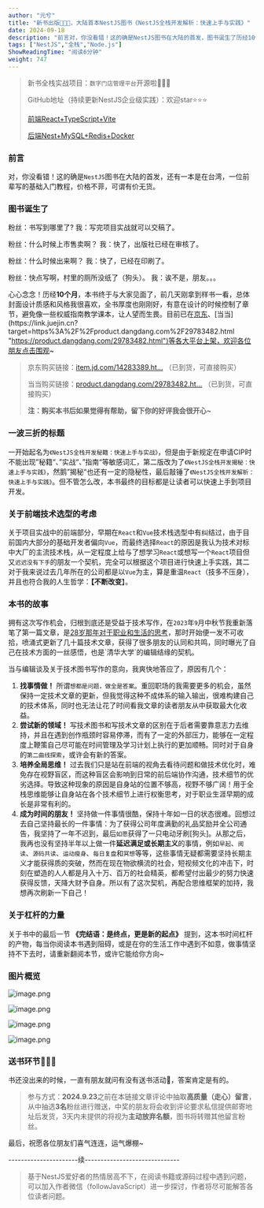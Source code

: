 ```yaml
---
author: "元兮"
title: "新书出版🎉🎉🎉，大陆首本NestJS图书《NestJS全栈开发解析：快速上手与实践》"
date: 2024-09-18
description: "前言对，你没看错！这的确是NestJS图书在大陆的首发，图书诞生了历经10个月，属于时间杠杆的产物，终于与大家见面了~"
tags: ["NestJS","全栈","Node.js"]
ShowReadingTime: "阅读6分钟"
weight: 747
---
```

> 新书全栈实战项目：`数字门店管理平台`开源啦🎉🎉🎉
> 
> GitHub地址（持续更新NestJS企业级实践）：欢迎star⭐️⭐️⭐️
> 
> [前端React+TypeScript+Vite](https://link.juejin.cn?target=https%3A%2F%2Fgithub.com%2Fwenjianmin%2Fstore-web-frontend "https://github.com/wenjianmin/store-web-frontend")
> 
> [后端Nest+MySQL+Redis+Docker](https://link.juejin.cn?target=https%3A%2F%2Fgithub.com%2Fwenjianmin%2Fstore-web-backend "https://github.com/wenjianmin/store-web-backend")

### 前言

对，你没看错！这的确是`NestJS`图书在大陆的首发，还有一本是在台湾，一位前辈写的基础入门教程，价格不菲，可谓有价无货。

### 图书诞生了

粉丝：书写到哪里了? 我：写完项目实战就可以交稿了。

粉丝：什么时候上市售卖啊？ 我：快了，出版社已经在审核了。

粉丝：什么时候出来啊？ 我：快了，已经在印刷了。

粉丝：快点写啊，村里的厕所没纸了（狗头）。 我：诶不是，朋友。。。

心心念念！历经**10个月**，本书终于与大家见面了，前几天刚拿到样书一看，总体封面设计质感和风格我很喜欢，全书厚度也刚刚好，有意在设计的时候控制了章节，避免像一些权威指南教学课本，让人望而生畏。目前已在[京东](https://link.juejin.cn?target=https%3A%2F%2Fitem.jd.com%2F14283389.html "https://item.jd.com/14283389.html")、[当当](https://link.juejin.cn?target=https%3A%2F%2Fproduct.dangdang.com%2F29783482.html "https://product.dangdang.com/29783482.html")等各大平台上架，欢迎各位朋友点击围观~

> 京东购买链接：[item.jd.com/14283389.ht…](https://link.juejin.cn?target=https%3A%2F%2Fitem.jd.com%2F14283389.html "https://item.jd.com/14283389.html") （已到货，可直接购买）
> 
> 当当购买链接：[product.dangdang.com/29783482.ht…](https://link.juejin.cn?target=https%3A%2F%2Fproduct.dangdang.com%2F29783482.html "https://product.dangdang.com/29783482.html") （已到货，可直接购买）
> 
> **注：购买本书后如果觉得有帮助，留下你的好评我会很开心~**

### 一波三折的标题

一开始起名为`《NestJS全栈开发秘籍：快速上手与实战》`，但是由于新规定在申请CIP时不能出现”秘籍“、”实战“、”指南“等敏感词汇，第二版改为了`《NestJS全栈开发揭秘：快速上手与实践》`，然鹅”揭秘“也还有一定的隐秘性，最后敲锤了`《NestJS全栈开发解析：快速上手与实践》`。但不管怎么改，本书最终的目标都是让读者可以快速上手到项目开发。

### 关于前端技术选型的考虑

关于项目实战中的前端部分，早期在`React`和`Vue`技术栈选型中有纠结过，由于目前国内大部分的基础开发者偏向`Vue`，而最终选择`React`的原因是我认为技术对标中大厂的主流技术栈，从一定程度上给与了想学习`React`或想写一个`React`项目但又`迟迟没有下手`的朋友一个契机，完全可以根据这个项目进行快速上手实践，其二对于我来说过去几年所在的公司都是以`Vue`为主，算是重温`React`（技多不压身），并且也符合我的人生哲学：**【不断改变**】。

### 本书的故事

拥有这次写作机会，归根到底还是受益于技术写作，在`2023`年`9`月中秋节我重新落笔了第一篇文章，是[28岁那年对于职业和生活的思考](https://juejin.cn/post/7283749823429247013 "https://juejin.cn/post/7283749823429247013")，那时开始便一发不可收拾，喷涌式更新了几十篇技术文章，获得了很多朋友的认同和共鸣，同时曝光了自己在技术方面的一丝感悟，也是`清华大学`的编辑结缘的契机。

当与编辑谈及关于技术图书写作的意向，我爽快地答应了，原因有几个：

1.  **找事情做！** 所谓`想都是问题，做全是答案`。重回职场的我需要更多的机会，虽然保持一定技术文章的更新，但我觉得这种不成体系的输入输出，很难构建自己的技术体系，同时也无法让花了时间看我文章的读者朋友从中获取最大化收益。
2.  **尝试新的领域！** 写技术图书和写技术文章的区别在于后者需要靠意志力去维持，并且在遇到创作瓶颈时容易停滞，而有了一定的外部压力，能够在一定程度上鞭策自己尽可能在时间管理及学习计划上执行的更加顺畅。同时对于自身的`第二曲线探索`，或许会有新的答案。
3.  **培养全局思维！** 过去我们只是站在前端的视角去看待问题和做技术优化时，难免存在视野盲区，而这种盲区会影响到日常的前后端协作沟通，技术细节的优劣选择。导致这种现象的原因是自身站的位置不够高，视野不够广阔！用于全栈思维能够让自身站在各个技术细节上进行权衡思考，对于职业生涯早期的成长是非常有利的。
4.  **成为时间的朋友！** 坚持做一件事情很酷，保持十年如一日的状态很难。回想过去自己坚持最长的一件事情：为了获得公司年度满勤的礼品奖励并全公司通告，我坚持了一年不迟到，最后`如愿`获得了一只电动牙刷\[狗头\]。从那之后，我再也没有坚持半年以上做一件**延迟满足或长期主义**的事情，例如`早起`、`阅读`、`源码共读`、`运动瘦身`、`每日复盘`和`冥想`等等，这些事情无疑都需要坚持长期主义才能获得质的突破，然而在现在物欲横流的社会，短视频文化的冲击下，时刻在塑造的人人都是月入十万、百万的社会精英，都希望付出最少的努力快速获得反馈，天降大财予自身。所以有了这次契机，再配合思维框架的加持，我想再次刷新一下自己！

### 关于杠杆的力量

关于书中的最后一节 **《完结语：是终点，更是新的起点》** 提到，这本书时间杠杆的产物，每当你阅读本书遇到阻碍，或是在你的生活工作中遇到不如意，做事情坚持不下去时，请重新翻阅本节，或许它能给你方向~

### 图片概览

![image.png](https://p9-xtjj-sign.byteimg.com/tos-cn-i-73owjymdk6/b98305b976c94ca1b51ef0a7a72055c9~tplv-73owjymdk6-jj-mark-v1:0:0:0:0:5o6Y6YeR5oqA5pyv56S-5Yy6IEAg5YWD5YWu:q75.awebp?rk3s=f64ab15b&x-expires=1727848052&x-signature=0%2BGX4B83sKNp8GC0J0wFgBPeRpc%3D)

![image.png](https://p9-xtjj-sign.byteimg.com/tos-cn-i-73owjymdk6/6baa7089b5214bac88a4792fa2b2dabe~tplv-73owjymdk6-jj-mark-v1:0:0:0:0:5o6Y6YeR5oqA5pyv56S-5Yy6IEAg5YWD5YWu:q75.awebp?rk3s=f64ab15b&x-expires=1727848052&x-signature=pS%2B26jrDAWWzUuUahqgxPDuPxwA%3D)

![image.png](https://p9-xtjj-sign.byteimg.com/tos-cn-i-73owjymdk6/c74bf8c1cf9546d68a7db147b294b964~tplv-73owjymdk6-jj-mark-v1:0:0:0:0:5o6Y6YeR5oqA5pyv56S-5Yy6IEAg5YWD5YWu:q75.awebp?rk3s=f64ab15b&x-expires=1727848052&x-signature=IfuPr5NjQ1FzpE4Q%2Fa7cAbivALE%3D)

![image.png](https://p9-xtjj-sign.byteimg.com/tos-cn-i-73owjymdk6/df40d89e27c4409686bee6f5adc3ed3d~tplv-73owjymdk6-jj-mark-v1:0:0:0:0:5o6Y6YeR5oqA5pyv56S-5Yy6IEAg5YWD5YWu:q75.awebp?rk3s=f64ab15b&x-expires=1727848052&x-signature=%2BR%2BSk%2BHuVfeeWCDRm98BDfLruZg%3D)

### 送书环节🎉🎉🎉

书还没出来的时候，一直有朋友就问有没有送书活动🐶，答案肯定是有的。

> 参与方式：**2024.9.23**之前在本链接文章评论中抽取**高质量（走心）留言**，从中抽选**3名**粉丝进行赠送，中奖的朋友将会收到评论要求私信提供邮寄地址后发货，3天内未提供的将视为**主动放弃名额**，图书将转赠其他留言粉丝。

最后，祝愿各位朋友们喜气连连，运气爆棚~

\----------------------续------------------------------

> 基于NestJS爱好者的热情居高不下，在阅读书籍或源码过程中遇到问题，可以加入作者微信（followJavaScript）进一步探讨，作者将尽可能解答各位读者问题。